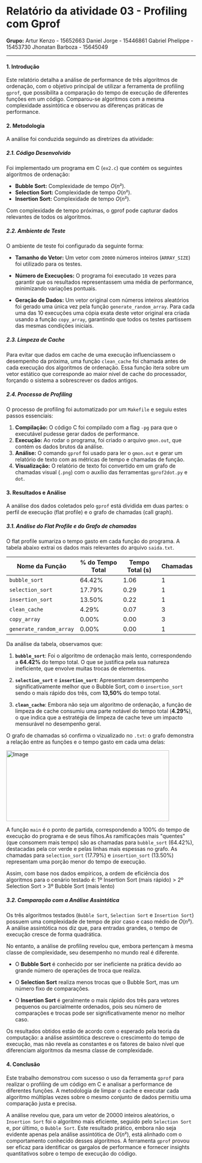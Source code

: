 # Relatório da atividade 03 - Profiling com Gprof

**Grupo:**
Artur Kenzo - 15652663
Daniel Jorge - 15446861
Gabriel Phelippe - 15453730
Jhonatan Barboza - 15645049

---

#### **1. Introdução**

Este relatório detalha a análise de performance de três algoritmos de ordenação, com o objetivo principal de utilizar a ferramenta de profiling `gprof`, que possibilita a comparação do tempo de execução de diferentes funções em um código. Comparou-se algoritmos com a mesma complexidade assintótica e observou as diferenças práticas de performance.

#### **2. Metodologia**
A análise foi conduzida seguindo as diretrizes da atividade:

##### **2.1. Código Desenvolvido**

Foi implementado um programa em C (`ex2.c`) que contém os seguintes algoritmos de ordenação:

- **Bubble Sort:** Complexidade de tempo $O(n²)$.
- **Selection Sort:** Complexidade de tempo $O(n²)$.
- **Insertion Sort:** Complexidade de tempo $O(n²)$.

Com complexidade de tempo próximas, o gprof pode capturar dados relevantes de todos os algoritmos.

##### **2.2. Ambiente de Teste**

O ambiente de teste foi configurado da seguinte forma:

- **Tamanho do Vetor:** Um vetor com `20000` números inteiros (`ARRAY_SIZE`) foi utilizado para os testes.
    
- **Número de Execuções:** O programa foi executado `10` vezes para garantir que os resultados representassem uma média de performance, minimizando variações pontuais.
    
- **Geração de Dados:** Um vetor original com números inteiros aleatórios foi gerado uma única vez pela função `generate_random_array`. Para cada uma das 10 execuções uma cópia exata deste vetor original era criada usando a função `copy_array`, garantindo que todos os testes partissem das mesmas condições iniciais.

##### **2.3. Limpeza de Cache**

Para evitar que dados em cache de uma execução influenciassem o desempenho da próxima, uma função `clean_cache` foi chamada antes de cada execução dos algoritmos de ordenação. Essa função itera sobre um vetor estático que corresponde ao maior nível de cache do processador, forçando o sistema a sobrescrever os dados antigos.

##### **2.4. Processo de Profiling**

O processo de profiling foi automatizado por um `Makefile` e seguiu estes passos essenciais:

1. **Compilação:** O código C foi compilado com a flag `-pg` para que o executável pudesse gerar dados de performance.    
2. **Execução:** Ao rodar o programa, foi criado o arquivo `gmon.out`, que contém os dados brutos da análise.
3. **Análise:** O comando `gprof` foi usado para ler o `gmon.out` e gerar um relatório de texto com as métricas de tempo e chamadas de função.
4. **Visualização:** O relatório de texto foi convertido em um grafo de chamadas visual (`.png`) com o auxílio das ferramentas `gprof2dot.py` e `dot`.
#### **3. Resultados e Análise**

A análise dos dados coletados pelo `gprof` está dividida em duas partes: o perfil de execução (flat profile) e o grafo de chamadas (call graph).

##### **3.1. Análise do Flat Profile e do Grafo de chamadas**

O flat profile sumariza o tempo gasto em cada função do programa. A tabela abaixo extrai os dados mais relevantes do arquivo `saida.txt`.

| Nome da Função          | % do Tempo Total | Tempo Total (s) | Chamadas | 
| ----------------------- | ---------------- | --------------- | -------- |
| `bubble_sort`           | 64.42%           | 1.06            | 1        |
| `selection_sort`        | 17.79%           | 0.29            | 1        |
| `insertion_sort`        | 13.50%           | 0.22            | 1        |
| `clean_cache`           | 4.29%            | 0.07            | 3        |
| `copy_array`            | 0.00%            | 0.00            | 3        |
| `generate_random_array` | 0.00%            | 0.00            | 1        |

Da análise da tabela, observamos que:

1. **`bubble_sort`**: Foi o algoritmo de ordenação mais lento, correspondendo a **64.42%** do tempo total. O que se justifica pela sua natureza ineficiente, que envolve muitas trocas de elementos.

2. **`selection_sort`** e **`insertion_sort`**: Apresentaram desempenho significativamente melhor que o Bubble Sort, com o `insertion_sort` sendo o mais rápido dos três, com **13,50%** do tempo total.

3. **`clean_cache`**: Embora não seja um algoritmo de ordenação, a função de limpeza de cache consumiu uma parte notável do tempo total (**4.29%**), o que indica que a estratégia de limpeza de cache teve um impacto mensurável no desempenho geral.

O grafo de chamadas só confirma o vizualizado no `.txt`: o grafo demonstra a relação entre as funções e o tempo gasto em cada uma delas:

<img width="433" height="188" alt="Image" src="https://github.com/user-attachments/assets/499fde4d-ccd9-4d6c-8331-ed3c95e3e463" />

A função `main` é o ponto de partida, correspondendo a 100% do tempo de execução do programa e de seus filhos.As ramificações mais "quentes" (que consomem mais tempo) são as chamadas para `bubble_sort` (64.42%), destacadas pela cor verde e pelas linhas mais espessas no grafo. As chamadas para `selection_sort` (17.79%) e `insertion_sort` (13.50%) representam uma porção menor do tempo de execução.

Assim, com base nos dados empíricos, a ordem de eficiência dos algoritmos para o cenário testado é: 1º Insertion Sort (mais rápido) > 2º Selection Sort > 3º Bubble Sort (mais lento)

##### **3.2. Comparação com a Análise Assintótica**

Os três algoritmos testados (`Bubble Sort`, `Selection Sort` e `Insertion Sort`) possuem uma complexidade de tempo de pior caso e caso médio de $O(n²)$. A análise assintótica nos diz que, para entradas grandes, o tempo de execução cresce de forma quadrática.

No entanto, a análise de profiling revelou que, embora pertençam à mesma classe de complexidade, seu desempenho no mundo real é diferente.

- O **Bubble Sort** é conhecido por ser ineficiente na prática devido ao grande número de operações de troca que realiza.
    
- O **Selection Sort** realiza menos trocas que o Bubble Sort, mas um número fixo de comparações.
    
- O **Insertion Sort** é geralmente o mais rápido dos três para vetores pequenos ou parcialmente ordenados, pois seu número de comparações e trocas pode ser significativamente menor no melhor caso.

Os resultados obtidos estão de acordo com o esperado pela teoria da computação: a análise assintótica descreve o crescimento do tempo de execução, mas não revela as constantes e os fatores de baixo nível que diferenciam algoritmos da mesma classe de complexidade.

#### **4. Conclusão**

Este trabalho demonstrou com sucesso o uso da ferramenta `gprof` para realizar o profiling de um código em C e analisar a performance de diferentes funções. A metodologia de limpar o cache e executar cada algoritmo múltiplas vezes sobre o mesmo conjunto de dados permitiu uma comparação justa e precisa.

A análise revelou que, para um vetor de 20000 inteiros aleatórios, o `Insertion Sort` foi o algoritmo mais eficiente, seguido pelo `Selection Sort` e, por último, o `Bubble Sort`. Este resultado prático, embora não seja evidente apenas pela análise assintótica de $O(n²)$, está alinhado com o comportamento conhecido desses algoritmos. A ferramenta `gprof` provou ser eficaz para identificar os gargalos de performance e fornecer insights quantitativos sobre o tempo de execução do código.